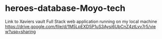 # heroes-database-Moyo-tech
Link to Xaviers vault Full Stack web application running on my local machine
https://drive.google.com/file/d/1M5LpEXD5P1uS3Aysi6UbCnZ4ztLvv7r5/view?usp=sharing
